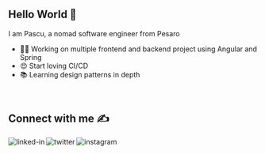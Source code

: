 ## Hello World 👋

I am Pascu, a nomad software engineer from Pesaro

- 👨‍💻 Working on multiple frontend and backend project using Angular and Spring
- 😍 Start loving CI/CD
- 📚 Learning design patterns in depth 
<br>

## Connect with me ✍️

[<img align="left" alt="linked-in" src="https://img.shields.io/badge/linkedin-%230077B5.svg?&style=for-the-badge&logo=linkedin&logoColor=white" />](https://www.linkedin.com/in/luca-pascucci-526190138)

[<img align="left" alt="twitter" src="https://img.shields.io/badge/twitter-%231DA1F2.svg?&style=for-the-badge&logo=twitter&logoColor=white" />](https://twitter.com/LucaPascu19)

[<img align="left" alt="instagram" src="https://img.shields.io/badge/instagram-%23DD2A7B.svg?style=for-the-badge&logo=instagram&logoColor=white" />](https://www.instagram.com/lucapascucci/)

<!--
**LucaPascucci/LucaPascucci** is a ✨ _special_ ✨ repository because its `README.md` (this file) appears on your GitHub profile.

Here are some ideas to get you started:

- 🔭 I’m currently working on ...
- 🌱 I’m currently learning ...
- 👯 I’m looking to collaborate on ...
- 🤔 I’m looking for help with ...
- 💬 Ask me about ...
- 📫 How to reach me: ...
- 😄 Pronouns: ...
- ⚡ Fun fact: ...
-->


<!-- 
https://javascript.plainenglish.io/how-to-create-a-kick-ass-github-profile-in-5-minutes-19a8e8d0693b
https://tapajyoti-bose.medium.com/beautify-your-github-profile-like-a-pro-2f7922895953
-->

